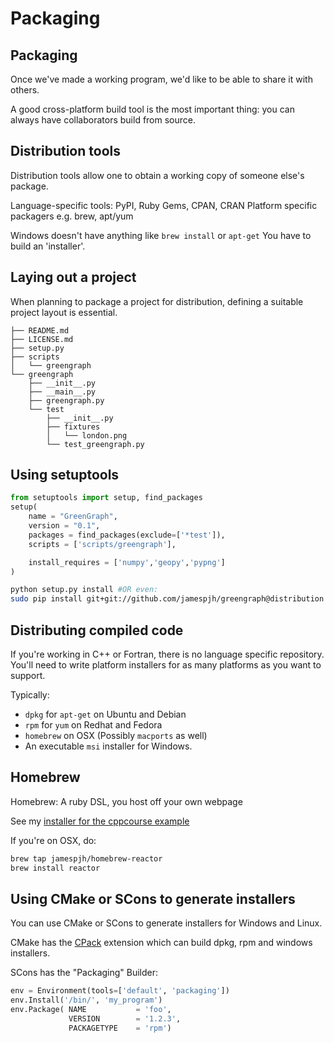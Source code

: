 Packaging
=========

Packaging
---------

Once we've made a working program, we'd like to be able to share it with others.

A good cross-platform build tool is the most important thing: you can always
have collaborators build from source.

Distribution tools
------------------

Distribution tools allow one to obtain a working copy of someone else's package.

Language-specific tools: PyPI, Ruby Gems, CPAN, CRAN
Platform specific packagers e.g. brew, apt/yum

Windows doesn't have anything like `brew install` or `apt-get`
You have to build an 'installer'.

Laying out a project
--------------------

When planning to package a project for distribution, defining a suitable
project layout is essential.

```
├── README.md
├── LICENSE.md
├── setup.py
├── scripts
│   └── greengraph
└── greengraph
    ├── __init__.py
    ├── __main__.py
    ├── greengraph.py
    └── test
        ├── __init__.py
        ├── fixtures
        │   └── london.png
        └── test_greengraph.py
```

Using setuptools
----------------

``` python
from setuptools import setup, find_packages
setup(
    name = "GreenGraph",
    version = "0.1",
    packages = find_packages(exclude=['*test']),
    scripts = ['scripts/greengraph'],

    install_requires = ['numpy','geopy','pypng']
)
```

``` bash
python setup.py install #OR even:
sudo pip install git+git://github.com/jamespjh/greengraph@distribution
```

Distributing compiled code
--------------------------

If you're working in C++ or Fortran, there is no language specific repository.
You'll need to write platform installers for as many platforms as you want to
support.

Typically:

* `dpkg` for `apt-get` on Ubuntu and Debian
* `rpm` for `yum` on Redhat and Fedora
* `homebrew` on OSX (Possibly `macports` as well)
* An executable `msi` installer for Windows.

Homebrew
--------

Homebrew: A ruby DSL, you host off your own webpage

See my [installer for the cppcourse example](http://github.com/jamespjh/homebrew-reactor)

If you're on OSX, do:

``` bash
brew tap jamespjh/homebrew-reactor
brew install reactor
```

Using CMake or SCons to generate installers
--------------------------------------------

You can use CMake or SCons to generate installers for Windows and Linux.

CMake has the [CPack](http://www.cmake.org/cmake/help/v2.8.8/cpack.html)
extension which can build dpkg, rpm and windows installers.

SCons has the "Packaging" Builder:

``` python
env = Environment(tools=['default', 'packaging'])
env.Install('/bin/', 'my_program')
env.Package( NAME           = 'foo',
             VERSION        = '1.2.3',
             PACKAGETYPE    = 'rpm')
```
